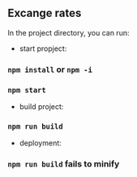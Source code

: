 ## Excange rates

In the project directory, you can run:

* start propject:

### `npm install` or `npm -i`
### `npm start`

* build project:
### `npm run build`

* deployment:

### `npm run build` fails to minify
